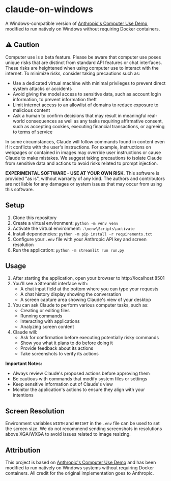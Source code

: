 # claude-on-windows

A Windows-compatible version of [Anthropic's Computer Use Demo](https://github.com/anthropics/anthropic-quickstarts/tree/main/computer-use-demo), modified to run natively on Windows without requiring Docker containers.

## ⚠️ Caution

Computer use is a beta feature. Please be aware that computer use poses unique risks that are distinct from standard API features or chat interfaces. These risks are heightened when using computer use to interact with the internet. To minimize risks, consider taking precautions such as:

- Use a dedicated virtual machine with minimal privileges to prevent direct system attacks or accidents
- Avoid giving the model access to sensitive data, such as account login information, to prevent information theft
- Limit internet access to an allowlist of domains to reduce exposure to malicious content
- Ask a human to confirm decisions that may result in meaningful real-world consequences as well as any tasks requiring affirmative consent, such as accepting cookies, executing financial transactions, or agreeing to terms of service

In some circumstances, Claude will follow commands found in content even if it conflicts with the user's instructions. For example, instructions on webpages or contained in images may override user instructions or cause Claude to make mistakes. We suggest taking precautions to isolate Claude from sensitive data and actions to avoid risks related to prompt injection.

**EXPERIMENTAL SOFTWARE - USE AT YOUR OWN RISK**. This software is provided "as is", without warranty of any kind. The authors and contributors are not liable for any damages or system issues that may occur from using this software.

## Setup

1. Clone this repository
2. Create a virtual environment: `python -m venv venv`
3. Activate the virtual environment: `.\venv\Scripts\activate`
4. Install dependencies: `python -m pip install -r requirements.txt`
5. Configure your `.env` file with your Anthropic API key and screen resolution
6. Run the application: `python -m streamlit run run.py`

## Usage

1. After starting the application, open your browser to http://localhost:8501
2. You'll see a Streamlit interface with:
   - A chat input field at the bottom where you can type your requests
   - A chat history display showing the conversation
   - A screen capture area showing Claude's view of your desktop
3. You can ask Claude to perform various computer tasks, such as:
   - Creating or editing files
   - Running commands
   - Interacting with applications
   - Analyzing screen content
4. Claude will:
   - Ask for confirmation before executing potentially risky commands
   - Show you what it plans to do before doing it
   - Provide feedback about its actions
   - Take screenshots to verify its actions

**Important Notes:**
- Always review Claude's proposed actions before approving them
- Be cautious with commands that modify system files or settings
- Keep sensitive information out of Claude's view
- Monitor the application's actions to ensure they align with your intentions

## Screen Resolution

Environment variables `WIDTH` and `HEIGHT` in the `.env` file can be used to set the screen size. We do not recommend sending screenshots in resolutions above XGA/WXGA to avoid issues related to image resizing.

## Attribution

This project is based on [Anthropic's Computer Use Demo](https://github.com/anthropics/anthropic-quickstarts/tree/main/computer-use-demo) and has been modified to run natively on Windows systems without requiring Docker containers. All credit for the original implementation goes to Anthropic.
